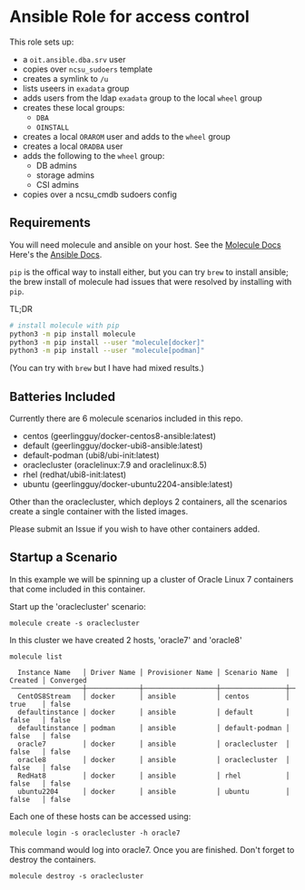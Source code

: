 Ansible Role for access control
=========

This role sets up:
 - a `oit.ansible.dba.srv` user
 - copies over `ncsu_sudoers` template
 - creates a symlink to `/u`
 - lists useers in `exadata` group
 - adds users from the ldap `exadata` group to the local `wheel` group
 - creates these local groups:
   - `DBA`
   - `OINSTALL`
 - creates a local `ORAROM` user and adds to the `wheel` group
 - creates a local `ORADBA` user
 - adds the following to the `wheel` group:
   - DB admins
   - storage admins
   - CSI admins
 - copies over a ncsu_cmdb sudoers config

Requirements
------------

You will need molecule and ansible on your host. See the [Molecule Docs](https://molecule.readthedocs.io/en/stable/installation.html#) Here's the [Ansible Docs](https://docs.ansible.com/ansible/latest/installation_guide/index.html).

`pip` is the offical way to install either, but you can try `brew` to install ansible; the brew install of molecule had issues that were resolved by installing with `pip`.

TL;DR

```bash
# install molecule with pip
python3 -m pip install molecule
python3 -m pip install --user "molecule[docker]"
python3 -m pip install --user "molecule[podman]"
```

(You can try with `brew` but I have had mixed results.)

Batteries Included
------------------

Currently there are 6 molecule scenarios included in this repo.

- centos (geerlingguy/docker-centos8-ansible:latest)
- default (geerlingguy/docker-ubi8-ansible:latest)
- default-podman (ubi8/ubi-init:latest)
- oraclecluster (oraclelinux:7.9 and oraclelinux:8.5)
- rhel (redhat/ubi8-init:latest)
- ubuntu (geerlingguy/docker-ubuntu2204-ansible:latest)

Other than the oraclecluster, which deploys 2 containers, all the scenarios create a single container with the listed images.

Please submit an Issue if you wish to have other containers added.

Startup a Scenario
------------------

In this example we will be spinning up a cluster of Oracle Linux 7 containers that come included in this container.

Start up the 'oraclecluster' scenario:
```
molecule create -s oraclecluster
```
In this cluster we have created 2 hosts, 'oracle7' and 'oracle8'


```
molecule list

  Instance Name   │ Driver Name │ Provisioner Name │ Scenario Name  │ Created │ Converged
╶─────────────────┼─────────────┼──────────────────┼────────────────┼─────────┼───────────╴
  CentOS8Stream   │ docker      │ ansible          │ centos         │ true    │ false
  defaultinstance │ docker      │ ansible          │ default        │ false   │ false
  defaultinstance │ podman      │ ansible          │ default-podman │ false   │ false
  oracle7         │ docker      │ ansible          │ oraclecluster  │ false   │ false
  oracle8         │ docker      │ ansible          │ oraclecluster  │ false   │ false
  RedHat8         │ docker      │ ansible          │ rhel           │ false   │ false
  ubuntu2204      │ docker      │ ansible          │ ubuntu         │ false   │ false
```

Each one of these hosts can be accessed using:

```
molecule login -s oraclecluster -h oracle7
```

This command would log into oracle7. Once you are finished. Don't forget to destroy the containers.

```
molecule destroy -s oraclecluster
```